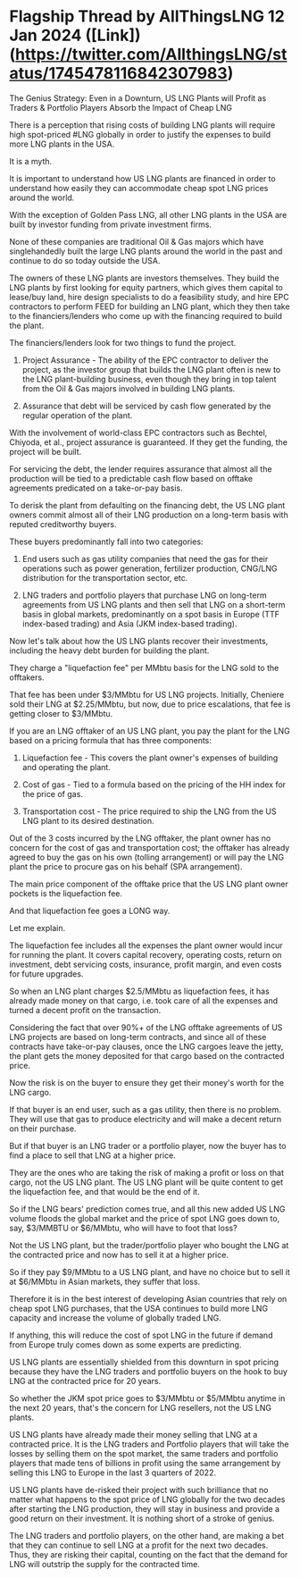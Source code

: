 # Flagship Thread by AllThingsLNG 12 Jan 2024 ([Link])(https://twitter.com/AllthingsLNG/status/1745478116842307983) 

The Genius Strategy: Even in a Downturn, US LNG Plants will Profit as Traders & Portfolio Players Absorb the Impact of Cheap LNG

There is a perception that rising costs of building LNG plants will require high spot-priced #LNG globally in order to justify the expenses to build more LNG plants in the USA.

It is a myth. 

It is important to understand how US LNG plants are financed in order to understand how easily they can accommodate cheap spot LNG prices around the world.

With the exception of Golden Pass LNG, all other LNG plants in the USA are built by investor funding from private investment firms. 

None of these companies are traditional Oil & Gas majors which have singlehandedly built the large LNG plants around the world in the past and continue to do so today outside the USA. 

The owners of these LNG plants are investors themselves. They build the LNG plants by first looking for equity partners, which gives them capital to lease/buy land, hire design specialists to do a feasibility study, and hire EPC contractors to perform FEED for building an LNG plant, which they then take to the financiers/lenders who come up with the financing required to build the plant.

The financiers/lenders look for two things to fund the project.

1. Project Assurance - The ability of the EPC contractor to deliver the project, as the investor group that builds the LNG plant often is new to the LNG plant-building business, even though they bring in top talent from the Oil & Gas majors involved in building LNG plants.

2. Assurance that debt will be serviced by cash flow generated by the regular operation of the plant.

With the involvement of world-class EPC contractors such as Bechtel, Chiyoda, et al., project assurance is guaranteed. If they get the funding, the project will be built.

For servicing the debt, the lender requires assurance that almost all the production will be tied to a predictable cash flow based on offtake agreements predicated on a take-or-pay basis.

To derisk the plant from defaulting on the financing debt, the US LNG plant owners commit almost all of their LNG production on a long-term basis with reputed creditworthy buyers.

These buyers predominantly fall into two categories: 

1. End users such as gas utility companies that need the gas for their operations such as power generation, fertilizer production, CNG/LNG distribution for the transportation sector, etc.

2. LNG traders and portfolio players that purchase LNG on long-term agreements from US LNG plants and then sell that LNG on a short-term basis in global markets, predominantly on a spot basis in Europe (TTF index-based trading) and Asia (JKM index-based trading).

Now let's talk about how the US LNG plants recover their investments, including the heavy debt burden for building the plant. 

They charge a "liquefaction fee" per MMbtu basis for the LNG sold to the offtakers.

That fee has been under $3/MMbtu for US LNG projects. Initially, Cheniere sold their LNG at $2.25/MMbtu, but now, due to price escalations, that fee is getting closer to $3/MMbtu.

If you are an LNG offtaker of an US LNG plant, you pay the plant for the LNG based on a pricing formula that has three components:

1. Liquefaction fee - This covers the plant owner's expenses of building and operating the plant.

2. Cost of gas - Tied to a formula based on the pricing of the HH index for the price of gas.

3. Transportation cost - The price required to ship the LNG from the US LNG plant to its desired destination.

Out of the 3 costs incurred by the LNG offtaker, the plant owner has no concern for the cost of gas and transportation cost; the offtaker has already agreed to buy the gas on his own (tolling arrangement) or will pay the LNG plant the price to procure gas on his behalf (SPA arrangement).

The main price component of the offtake price that the 
US LNG plant owner pockets is the liquefaction fee. 

And that liquefaction fee goes a LONG way.

Let me explain.

The liquefaction fee includes all the expenses the plant owner would incur for running the plant. It covers capital recovery, operating costs, return on investment, debt servicing costs, insurance, profit margin, and even costs for future upgrades.

So when an LNG plant charges $2.5/MMbtu as liquefaction fees, it has already made money on that cargo, i.e. took care of all the expenses and turned a decent profit on the transaction.

Considering the fact that over 90%+ of the LNG offtake agreements of US LNG projects are based on long-term contracts, and since all of these contracts have take-or-pay clauses, once the LNG cargoes leave the jetty, the plant gets the money deposited for that cargo based on the contracted price. 

Now the risk is on the buyer to ensure they get their money's worth for the LNG cargo.

If that buyer is an end user, such as a gas utility, then there is no problem. They will use that gas to produce electricity and will make a decent return on their purchase. 

But if that buyer is an LNG trader or a portfolio player, now the buyer has to find a place to sell that LNG at a higher price. 

They are the ones who are taking the risk of making a profit or loss on that cargo, not the US LNG plant. The US LNG plant will be quite content to get the liquefaction fee, and that would be the end of it.

So if the LNG bears' prediction comes true, and all this new added US LNG volume floods the global market and the price of spot LNG goes down to, say, $3/MMBTU or $6/MMbtu, who will have to foot that loss? 

Not the US LNG plant, but the trader/portfolio player who bought the LNG at the contracted price and now has to sell it at a higher price. 

So if they pay $9/MMbtu to a US LNG plant, and have no choice but to sell it at $6/MMbtu in Asian markets, they suffer that loss. 

Therefore it is in the best interest of developing Asian countries that rely on cheap spot LNG purchases, that the USA continues to build more LNG capacity and increase the volume of globally traded LNG. 

If anything, this will reduce the cost of spot LNG in the future if demand from Europe truly comes down as some experts are predicting. 

US LNG plants are essentially shielded from this downturn in spot pricing because they have the LNG traders and portfolio buyers on the hook to buy LNG at the contracted price for 20 years. 

So whether the JKM spot price goes to $3/MMbtu or $5/MMbtu anytime in the next 20 years, that's the concern for LNG resellers, not the US LNG plants. 

US LNG plants  have already made their money selling that LNG at a contracted price. It is the LNG traders and Portfolio players that will take the losses by selling them on the spot market, the same traders and portfolio players that made tens of billions in profit using the same arrangement by selling this LNG to Europe in the last 3 quarters of 2022.

US LNG plants have de-risked their project with such brilliance that no matter what happens to the spot price of LNG globally for the two decades after starting the LNG production, they will stay in business and provide a good return on their investment. It is nothing short of a stroke of genius. 

The LNG traders and portfolio players, on the other hand, are making a bet that they can continue to sell LNG at a profit for the next two decades. Thus, they are risking their capital, counting on the fact that the demand for LNG will outstrip the supply for the contracted time.